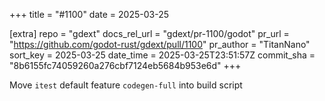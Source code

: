 +++
title = "#1100"
date = 2025-03-25

[extra]
repo = "gdext"
docs_rel_url = "gdext/pr-1100/godot"
pr_url = "https://github.com/godot-rust/gdext/pull/1100"
pr_author = "TitanNano"
sort_key = 2025-03-25
date_time = 2025-03-25T23:51:57Z
commit_sha = "8b6155fc74059260a276cbf7124eb5684b953e6d"
+++

Move `itest` default feature `codegen-full` into build script
